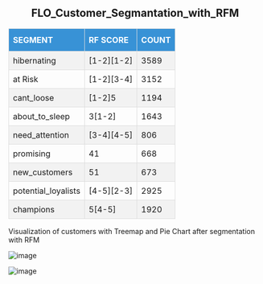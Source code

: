 <h2 align="center"> <b> FLO_Customer_Segmantation_with_RFM </b></h2>
<table id="rfm" style="border-collapse: collapse; width: 100%;">
  <tr style="background-color: #3892d6; color: white;">
    <th style="border: 1px solid #ddd; padding: 12px 8px; text-align: left;">SEGMENT</th>
    <th style="border: 1px solid #ddd; padding: 12px 8px; text-align: left;">RF SCORE</th>
    <th style="border: 1px solid #ddd; padding: 12px 8px; text-align: left;">COUNT</th>
  </tr>
  <tr style="background-color: #f2f2f2;">
    <td style="border: 1px solid #ddd; padding: 8px;">hibernating</td>
    <td style="border: 1px solid #ddd; padding: 8px;">[1-2][1-2]</td>
    <td style="border: 1px solid #ddd; padding: 8px;">3589</td>
  </tr>
  <tr>
    <td style="border: 1px solid #ddd; padding: 8px;">at Risk</td>
    <td style="border: 1px solid #ddd; padding: 8px;">[1-2][3-4]</td>
    <td style="border: 1px solid #ddd; padding: 8px;">3152</td>
  </tr>
  <tr style="background-color: #f2f2f2;">
    <td style="border: 1px solid #ddd; padding: 8px;">cant_loose</td>
    <td style="border: 1px solid #ddd; padding: 8px;">[1-2]5</td>
    <td style="border: 1px solid #ddd; padding: 8px;">1194</td>
  </tr>
  <tr>
    <td style="border: 1px solid #ddd; padding: 8px;">about_to_sleep</td>
    <td style="border: 1px solid #ddd; padding: 8px;">3[1-2]</td>
    <td style="border: 1px solid #ddd; padding: 8px;">1643</td>
  </tr>
  <tr style="background-color: #f2f2f2;">
    <td style="border: 1px solid #ddd; padding: 8px;">need_attention</td>
    <td style="border: 1px solid #ddd; padding: 8px;">[3-4][4-5]</td>
    <td style="border: 1px solid #ddd; padding: 8px;">806</td>
  </tr>
  <tr>
    <td style="border: 1px solid #ddd; padding: 8px;">promising</td>
    <td style="border: 1px solid #ddd; padding: 8px;">41</td>
    <td style="border: 1px solid #ddd; padding: 8px;">668</td>
  </tr>
  <tr style="background-color: #f2f2f2;">
    <td style="border: 1px solid #ddd; padding: 8px;">new_customers</td>
    <td style="border: 1px solid #ddd; padding: 8px;">51</td>
    <td style="border: 1px solid #ddd; padding: 8px;">673</td>
  </tr>
  <tr>
    <td style="border: 1px solid #ddd; padding: 8px;">potential_loyalists</td>
    <td style="border: 1px solid #ddd; padding: 8px;">[4-5][2-3]</td>
    <td style="border: 1px solid #ddd; padding: 8px;">2925</td>
  </tr>
  <tr style="background-color: #f2f2f2;">
    <td style="border: 1px solid #ddd; padding: 8px;">champions</td>
    <td style="border: 1px solid #ddd; padding: 8px;">5[4-5]</td>
    <td style="border: 1px solid #ddd; padding: 8px;">1920</td>
  </tr>
</table>
<p> <a>Visualization of customers with Treemap and Pie Chart after segmentation with RFM </a></p>

![image](https://github.com/emreyldzgl/RFM_Customer_Segmantation/blob/main/visualization/treemap.png) 

![image](https://github.com/emreyldzgl/RFM_Customer_Segmantation/blob/main/visualization/pie_chart.png)




